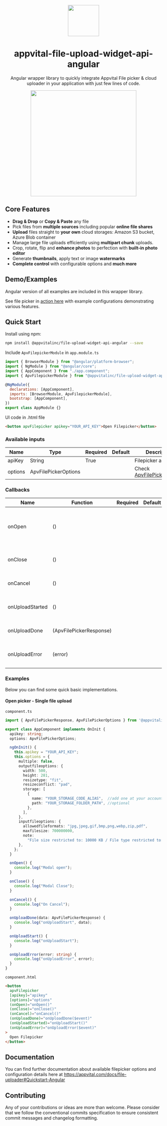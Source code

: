 <p align="center"><img src="https://appvital.com/images/logo-appvital-dark-top.png" align="center" height="100"/></p>
<h1 align="center">
  appvital-file-upload-widget-api-angular
</h1>
<p align="center">
  Angular wrapper library to quickly integrate Appvital File picker & cloud uploader in your application with just few lines of code.
</p>

<p align="center">
  <img src="https://cdn.appvital.com/appsite/static/appvital-file-picker-cloud-uploader.gif"  align="center" height="340"/>
</p>

## Core Features

*   **Drag & Drop** or **Copy & Paste** any file
*   Pick files from **multiple sources** including popular **online file shares**
*   **Upload** files straight to **your own** cloud storages: Amazon S3 bucket, Azure Blob container
*   Manage large file uploads efficiently using **multipart chunk** uploads.
*   Crop, rotate, flip and **enhance photos** to perfection with **built-in photo editor**
*   Generate **thumbnails**, apply text or image **watermarks**
*   **Complete control** with configurable options and **much more**

## Demo/Examples

Angular version of all examples are included in this wrapper library.

See file picker in [action here](https://appvital.com/example/cloud-file-uploader) with example configurations demonstrating various features.

## Quick Start

Install using npm:

```bash
npm install @appvitalinc/file-upload-widget-api-angular --save
```

Include `ApvFilepickerModule` in `app.module.ts`

```javascript
import { BrowserModule } from "@angular/platform-browser";
import { NgModule } from "@angular/core";
import { AppComponent } from "./app.component";
import { ApvFilepickerModule } from "@appvitalinc/file-upload-widget-api-angular";

@NgModule({
  declarations: [AppComponent],
  imports: [BrowserModule, ApvFilepickerModule],
  bootstrap: [AppComponent],
})
export class AppModule {}
```

UI code in .html file

```html
<button apvFilepicker apikey="YOUR_API_KEY">Open Filepicker</button>
```

### Available inputs

| Name    | Type                 | Required | Default | Description                                                         |
| ------- | -------------------- | -------- | ------- | ------------------------------------------------------------------- |
| apiKey  | String               | True     |         | Filepicker api key                                                  |
| options | ApvFilePickerOptions |          |         | Check [ApvFilePickerOptions](https://appvital.com/docs/file-uploader) |

### Callbacks

| Name            | Function                  | Required | Default | Description                            |
| --------------- | --------------------- | -------- | ------- | -------------------------------------- |
| onOpen          | ()              |          |         | Fires when filepicker has been initialized and is ready.     |    
| onClose         | ()              |          |         | Fires when filepicker popup is closed.  |
| onCancel        | ()              |          |         | Fires when filepicker is canceled.         |
| onUploadStarted | ()              |          |         | Fires when file(s) uploading starts.  |
| onUploadDone    | (ApvFilePickerResponse) |          |         | Fires when uploading completes.     |
| onUploadError   | (error)       |          |         | Fires when file(s) upload is failed.   |

### Examples

Below you can find some quick basic implementations.

#### Open picker - Single file upload

`component.ts`

```typescript
import { ApvFilePickerResponse, ApvFilePickerOptions } from '@appvitalinc/file-upload-widget-api-angular';

export class AppComponent implements OnInit {
  apikey: string;
  options: ApvFilePickerOptions;

  ngOnInit() {
    this.apikey = "YOUR_API_KEY";
    this.options = {
      multiple: false,
      outputfileoptions: {
        width: 500,
        height: 281,
        resizetype: "fit",
        resizeconflict: "pad",
        storage: [
          {
            name: "YOUR_STORAGE_CODE_ALIAS",  //add one at your account dashbaord
            path: "YOUR_STORAGE_FOLDER_PATH", //optional
          },
        ],
      },
      inputfileoptions: {
        allowedfileformats: "jpg,jpeg,gif,bmp,png,webp,zip,pdf",
        maxfilesize: 700000000,
        note:
          "File size restricted to: 10000 KB / File type restricted to: JPG, PNG, JPEG, PDF, DOC, DOCX, TXT, XML and ZIP.",
      },
    };
  }

  onOpen() {
    console.log("Modal open");
  }

  onClose() {
    console.log("Modal Close");
  }

  onCancel() {
    console.log("On Cancel");
  }

  onUploadDone(data: ApvFilePickerResponse) {
    console.log("onUploadStart", data);
  }

  onUploadStart() {
    console.log("onUploadStart");
  }

  onUploadError(error: string) {
    console.log("onUploadError", error);
  }
}
```

`component.html`

```html
<button
  apvFilepicker
  [apikey]="apikey"
  [options]="options"
  (onOpen)="onOpen()"
  (onClose)="onClose()"
  (onCancel)="onCancel()"
  (onUploadDone)="onUploadDone($event)"
  (onUploadStarted)="onUploadStart()"
  (onUploadError)="onUploadError($event)"
>
  Open Filepicker
</button>
```

## Documentation

You can find further documentation about available filepicker options and configuration details here at https://appvital.com/docs/file-uploader#Quickstart-Angular

## Contributing

Any of your contributions or ideas are more than welcome. Please consider that we follow the conventional commits specification to ensure consistent commit messages and changelog formatting.
